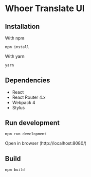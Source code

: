 # Whoer Translate UI

## Installation

With npm
```sh
npm install
```
With yarn
```sh
yarn
```

## Dependencies

- React
- React Router 4.x
- Webpack 4
- Stylus


## Run development

```sh
npm run development
```
Open  in browser (http://localhost:8080/)

## Build

```sh
npm build
```
